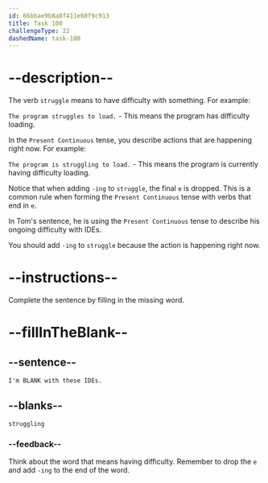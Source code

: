 ```yaml
---
id: 66bbae9b8a8f411e60f9c913
title: Task 100
challengeType: 22
dashedName: task-100
---
```


<!-- Audio Reference:
Tom: I'm struggling with these IDEs. -->

# --description--

The verb `struggle` means to have difficulty with something. For example:

`The program struggles to load.` - This means the program has difficulty loading.

In the `Present Continuous` tense, you describe actions that are happening right now. For example:

`The program is struggling to load.` - This means the program is currently having difficulty loading.

Notice that when adding `-ing` to `struggle`, the final `e` is dropped. This is a common rule when forming the `Present Continuous` tense with verbs that end in `e`.

In Tom's sentence, he is using the `Present Continuous` tense to describe his ongoing difficulty with IDEs. 

You should add `-ing` to `struggle` because the action is happening right now. 

# --instructions--

Complete the sentence by filling in the missing word.

# --fillInTheBlank--

## --sentence--

`I'm BLANK with these IDEs.`

## --blanks--

`struggling`

### --feedback--

Think about the word that means having difficulty. Remember to drop the `e` and add `-ing` to the end of the word.

